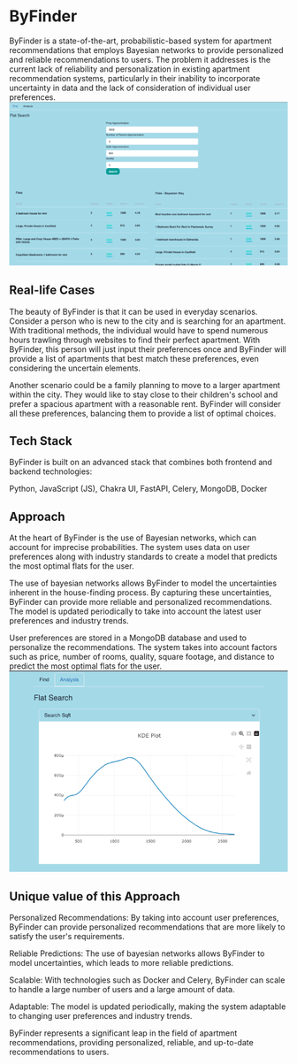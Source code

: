 # ByFinder
ByFinder is a state-of-the-art, probabilistic-based system for apartment recommendations that employs Bayesian networks to provide personalized and reliable recommendations to users. The problem it addresses is the current lack of reliability and personalization in existing apartment recommendation systems, particularly in their inability to incorporate uncertainty in data and the lack of consideration of individual user preferences.
![alt text](img/find.png)
## Real-life Cases
The beauty of ByFinder is that it can be used in everyday scenarios. Consider a person who is new to the city and is searching for an apartment. With traditional methods, the individual would have to spend numerous hours trawling through websites to find their perfect apartment. With ByFinder, this person will just input their preferences once and ByFinder will provide a list of apartments that best match these preferences, even considering the uncertain elements.

Another scenario could be a family planning to move to a larger apartment within the city. They would like to stay close to their children's school and prefer a spacious apartment with a reasonable rent. ByFinder will consider all these preferences, balancing them to provide a list of optimal choices.

## Tech Stack
ByFinder is built on an advanced stack that combines both frontend and backend technologies:

Python, JavaScript (JS), Chakra UI, FastAPI, Celery, MongoDB, Docker
## Approach
At the heart of ByFinder is the use of Bayesian networks, which can account for imprecise probabilities. The system uses data on user preferences along with industry standards to create a model that predicts the most optimal flats for the user.

The use of bayesian networks allows ByFinder to model the uncertainties inherent in the house-finding process. By capturing these uncertainties, ByFinder can provide more reliable and personalized recommendations. The model is updated periodically to take into account the latest user preferences and industry trends.

User preferences are stored in a MongoDB database and used to personalize the recommendations. The system takes into account factors such as price, number of rooms, quality, square footage, and distance to predict the most optimal flats for the user.
![alt text](img/analysis.png)
## Unique value of this Approach
Personalized Recommendations: By taking into account user preferences, ByFinder can provide personalized recommendations that are more likely to satisfy the user's requirements.

Reliable Predictions: The use of bayesian networks allows ByFinder to model uncertainties, which leads to more reliable predictions.

Scalable: With technologies such as Docker and Celery, ByFinder can scale to handle a large number of users and a large amount of data.

Adaptable: The model is updated periodically, making the system adaptable to changing user preferences and industry trends.

ByFinder represents a significant leap in the field of apartment recommendations, providing personalized, reliable, and up-to-date recommendations to users.
